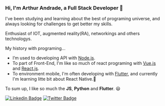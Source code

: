 ### Hi, I'm Arthur Andrade, a Full Stack Developer 👋
I've been studying and learning about the best of programing universe, and always looking for challenges to get better my skills.

Enthusiast of IOT, augmented reality(RA), networkings and others technologys.

My history with programing...
- I’m used to developing API with [Node.js](https://nodejs.org/en/).
- To part of Front-End, I'm like so much of react programing with [Vue.js](https://vuejs.org/) and [React.js](https://reactjs.org/).
- To environment mobile, I'm often developing with [Flutter](https://flutter.dev/), and currently I'm learning litte bit about React Native.:iphone:

To sum up, I like so much the **JS**, **Python** and **Flutter**. :smiley:

[![Linkedin Badge](https://img.shields.io/badge/-Arthur%20Andrade-blue?style=flat-square&logo=Linkedin&logoColor=white&link=https://www.linkedin.com/in/arthur-andrade-971887153/)](https://www.linkedin.com/in/arthur-andrade-971887153/)
[![Twitter Badge](https://img.shields.io/badge/-@ArthurA32523162-blue?style=flat-square&labelColor=blue&logo=twitter&logoColor=white&link=https://twitter.com/ArthurA32523162)](https://twitter.com/ArthurA32523162) 

